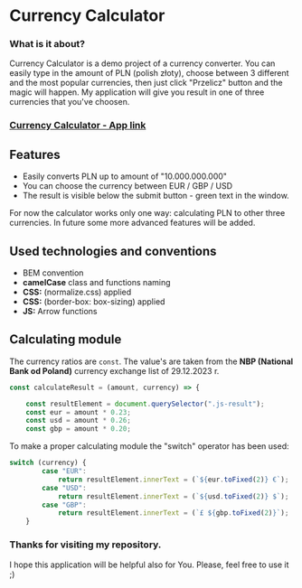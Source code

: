 # Currency Calculator
### **What is it about?**

Currency Calculator is a demo project of a currency converter. You can easily type in the amount of PLN (polish złoty), choose between 3 different and the most popular currencies, then just click "Przelicz" button and the magic will happen. My application will give you result in one of three currencies that you've choosen.

### **[Currency Calculator - App link](https://traczoskar.github.io/currency_calculator/)**

## Features

- Easily converts PLN up to amount of "10.000.000.000"
- You can choose the currency between EUR / GBP / USD
- The result is visible below the submit button - green text in the window.

 For now the calculator works only one way: calculating PLN to other three currencies. In future some more advanced features will be added.

## Used technologies and conventions

- BEM convention
- **camelCase** class and functions naming
- **CSS:** (normalize.css) applied
- **CSS:** (border-box: box-sizing) applied
- **JS:** Arrow functions

## Calculating module

The currency ratios are ```const```. The value's are taken from the **NBP (National Bank od Poland)** currency exchange list of 29.12.2023 r.
```javascript
const calculateResult = (amount, currency) => {

    const resultElement = document.querySelector(".js-result");
    const eur = amount * 0.23;
    const usd = amount * 0.26;
    const gbp = amount * 0.20;
```

To make a proper calculating module the "switch" operator has been used:
```javascript
switch (currency) {
        case "EUR":
            return resultElement.innerText = (`${eur.toFixed(2)} €`);
        case "USD":
            return resultElement.innerText = (`${usd.toFixed(2)} $`);
        case "GBP":
            return resultElement.innerText = (`£ ${gbp.toFixed(2)}`);
    }
```

### Thanks for visiting my repository.
I hope this application will be helpful also for You. Please, feel free to use it ;)
